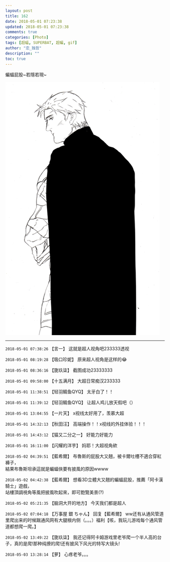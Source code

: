 ```yaml
---
layout: post
title: 162
date: 2018-05-01 07:23:38
updated: 2018-05-01 07:23:38
comments: true
categories: [Photo]
tags: [超蝠, SUPERBAT, 超蝙, gif]
author: "恋_独哲"
description: ""
toc: true
---
```


<p>蝙蝠屁股~若隱若現~</p>

![](https://raw.githubusercontent.com/alicewish/maple50821/master/img_YW5MWVN1NEpoZFV4b2lyTGlVc0wwSU1FazBjeDlVd00wWVJKY0hVZlI3VVNOc0tUSUFnZ0h3PT0.gif)

---

`2018-05-01 07:38:26` 【言一】 这就是超人视角吧233333透视

`2018-05-01 08:19:28` 【吸口珍妮】 原来超人视角是这样的😂

`2018-05-01 08:36:16` 【旎玖柒】 截图成功23333333

`2018-05-01 09:58:00` 【十五满月】 大超日常痴汉233333

`2018-05-01 11:38:51` 【轻羽鲭鱼QYQ】 太牙白了！！

`2018-05-01 11:39:12` 【轻羽鲭鱼QYQ】 让超人鸡儿放天假吧（）

`2018-05-01 13:04:55` 【一片天】 x视线太好用了，羡慕大超

`2018-05-01 14:32:13` 【秋田汪】 高端操作！！x视线的外挂体验！！！

`2018-05-01 14:43:12` 【猫又二分之一】 好能力好能力

`2018-05-01 16:11:00` 【闪耀的洋芋】 妈耶！大超视角欸

`2018-05-02 04:39:51` 【藍希爾】 布魯斯的屁股大又翹，被卡爾吐槽不適合穿紅褲子，   
結果布魯斯坦承這就是蝙蝠俠要有披風的原因wwww

`2018-05-02 04:42:38` 【藍希爾】 想看3D立體大又翹的蝙蝠屁股，推薦「阿卡漢騎士」遊戲，   
站樓頂調視角等風把披風吹起來，即可飽覽美景(?)

`2018-05-02 05:21:35` 【脑洞大开的地方】 今天我们都是超人

`2018-05-02 07:04:18` 【万事屋 銀 ちゃん】 回复【藍希爾】 ww还有从通风管道里爬出来的时候踹通风网有大腿根内侧（。。。）福利【咳，我玩儿游戏每个通风管道都想爬一爬。】

`2018-05-02 13:49:22` 【旎玖柒】 我还记得阿卡姆游戏里老爷爬一个半人高的台子，真的是爬!那种纯撩的爬!还有披风下风光的特写大镜头!

`2018-05-03 13:28:14` 【萝】 心疼老爷。。。
